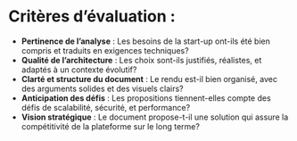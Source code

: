 # Critères d’évaluation :

- **Pertinence de l’analyse** : Les besoins de la start-up ont-ils été bien compris et traduits en exigences techniques?
- **Qualité de l’architecture** : Les choix sont-ils justifiés, réalistes, et adaptés à un contexte évolutif?
- **Clarté et structure du document** : Le rendu est-il bien organisé, avec des arguments solides et des visuels clairs?
- **Anticipation des défis** : Les propositions tiennent-elles compte des défis de scalabilité, sécurité, et performance?
- **Vision stratégique** : Le document propose-t-il une solution qui assure la compétitivité de la plateforme sur le long terme?
